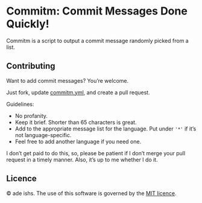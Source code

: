 # Commitm: Commit Messages Done Quickly!
Commitm is a script to output a commit message randomly picked
from a list.

## Contributing
Want to add commit messages? You’re welcome.

Just fork, update [commitm.yml](commitm.yml), and create a pull
request.

Guidelines:
* No profanity.
* Keep it brief. Shorter than 65 characters is great.
* Add to the appropriate message list for the language. Put under
  `'*'` if it’s not language-specific.
* Feel free to add another language if you need one.

I don’t get paid to do this, so, please be patient if I don’t
merge your pull request in a timely manner. Also, it’s up to me
whether I do it.

## Licence
© ade ishs. The use of this software is governed by the [MIT
licence](LICENCE.md).
